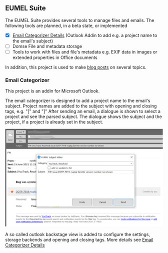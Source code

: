 ## EUMEL Suite

The EUMEL Suite provides several tools to manage files and emails. The following tools are planned, in a beta state, or implemented

* [x] [Email Categorizer Details](pages/emailcategorizer.md) (Outlook Addin to add e.g. a project name to the email's subject)
* [ ] Domse File and metadata storage
* [ ] Tools to work with files and file's metadata e.g. EXIF data in images or extended properties in Office documents

In addition, this project is used to make [blog posts](https://codequalitycoach.de/) on several topics.

### Email Categorizer

This project is an addin for Microsoft Outlook.

The email categorizer is designed to add a project name to the email's subject. Project names are added to the subject with
opening and closing tags, e.g. "[" and "]" After sending an email, a dialogue is shown to select a project and see the parsed
subject. The dialogue shows the subject and the project, if a project is already set in the subject.

![EUMEL Suite Categorizer](Assets/eumel-categorizer.png)

A so called outlook backstage view is added to configure the settings, storage backends and opening and closing tags. More details
see [Email Categorizer Details](pages/emailcategorizer.md)

